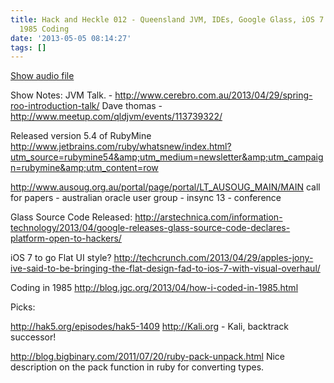 ```yaml
---
title: Hack and Heckle 012 - Queensland JVM, IDEs, Google Glass, iOS 7 Flat UI and
  1985 Coding
date: '2013-05-05 08:14:27'
tags: []
---
```



<a href="https://drive.google.com/open?id=0B3KFoVQ01nUJOTlvTC15cnRfSTQ">Show audio file</a>

Show Notes:
JVM Talk. - http://www.cerebro.com.au/2013/04/29/spring-roo-introduction-talk/
Dave thomas - http://www.meetup.com/qldjvm/events/113739322/

Released version 5.4 of RubyMine
http://www.jetbrains.com/ruby/whatsnew/index.html?utm_source=rubymine54&amp;utm_medium=newsletter&amp;utm_campaign=rubymine&amp;utm_content=row

http://www.ausoug.org.au/portal/page/portal/LT_AUSOUG_MAIN/MAIN
call for papers - australian oracle user group - insync 13 - conference

Glass Source Code Released:
http://arstechnica.com/information-technology/2013/04/google-releases-glass-source-code-declares-platform-open-to-hackers/

iOS 7 to go Flat UI style?
http://techcrunch.com/2013/04/29/apples-jony-ive-said-to-be-bringing-the-flat-design-fad-to-ios-7-with-visual-overhaul/

Coding in 1985
http://blog.jgc.org/2013/04/how-i-coded-in-1985.html

Picks:

http://hak5.org/episodes/hak5-1409
http://Kali.org - Kali, backtrack successor!

http://blog.bigbinary.com/2011/07/20/ruby-pack-unpack.html
Nice description on the pack function in ruby for converting types.
